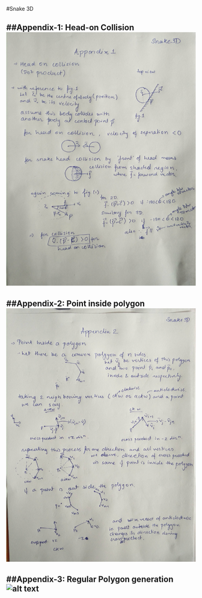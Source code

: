 #Snake 3D

##Appendix-1: Head-on Collision
![alt text](https://raw.githubusercontent.com/Nrjnicks/snake3D/master/Appendix/Appendix1.jpg "Appendix1")
-----------------

##Appendix-2: Point inside polygon
![alt text](https://raw.githubusercontent.com/Nrjnicks/snake3D/master/Appendix/Appendix2.jpg "Appendix2")
-----------------

##Appendix-3: Regular Polygon generation
![alt text](https://raw.githubusercontent.com/Nrjnicks/snake3D/master/Appendix/Appendix3.jpg"Appendix3")
-----------------